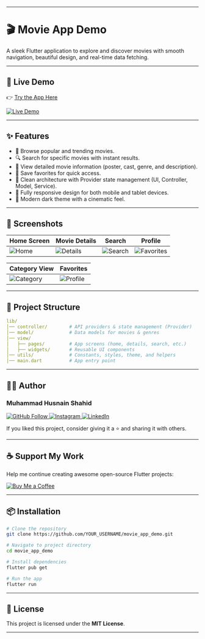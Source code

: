 
---

# 🎬 Movie App Demo

A sleek Flutter application to explore and discover movies with smooth navigation, beautiful design, and real-time data fetching.

---

## 🔗 Live Demo

👉 [Try the App Here]((https://movieapp-890d1.web.app))

<p align="left">
  <a href="https://movie-app-demo.web.app/" target="_blank">
    <img src="https://img.shields.io/badge/Live%20Demo-Click%20Here-red?style=for-the-badge&logo=flutter" alt="Live Demo"/>
  </a>
</p>

---

## ✨ Features

* 🎥 Browse popular and trending movies.
* 🔍 Search for specific movies with instant results.
* 📄 View detailed movie information (poster, cast, genre, and description).
* 💾 Save favorites for quick access.
* 🧪 Clean architecture with Provider state management (UI, Controller, Model, Service).
* 📱 Fully responsive design for both mobile and tablet devices.
* 🌙 Modern dark theme with a cinematic feel.

---

## 📸 Screenshots

| Home Screen                                                                              | Movie Details                                                                               | Search                                                                                     | Profile                                                                                     |
| ---------------------------------------------------------------------------------------- | ------------------------------------------------------------------------------------------- | ------------------------------------------------------------------------------------------ | --------------------------------------------------------------------------------------------- |
| ![Home](https://github.com/user-attachments/assets/3c50b5ac-1df6-4440-8c09-ee7378b2ea6c) | ![Details](https://github.com/user-attachments/assets/86ae58b9-bc91-4231-987f-af31af224798) | ![Search](https://github.com/user-attachments/assets/20e8fefe-f48d-4566-9c8f-0337461c190c) | ![Favorites](https://github.com/user-attachments/assets/6dee0c90-da2d-47e6-9413-3c00630d22ac) |

| Category View                                                                                | Favorites                                                                                     |
| -------------------------------------------------------------------------------------------- | ------------------------------------------------------------------------------------------- |
| ![Category](https://github.com/user-attachments/assets/972dca98-3a40-4333-86fe-eb6bf87ec8ee) | ![Profile](https://github.com/user-attachments/assets/972dca98-3a40-4333-86fe-eb6bf87ec8ee) |

---

## 🧱 Project Structure

```yaml
lib/
│── controller/        # API providers & state management (Provider)
│── model/             # Data models for movies & genres
│── view/
│   ├── pages/         # App screens (home, details, search, etc.)
│   ├── widgets/       # Reusable UI components
│── utils/             # Constants, styles, theme, and helpers
│── main.dart          # App entry point
```

---

## 🧑‍💻 Author

### Muhammad Husnain Shahid

<p align="left">
  <a href="https://github.com/muhammadhusnainshahid">
    <img src="https://img.shields.io/badge/GitHub-Follow-blue?logo=github" alt="GitHub Follow"/>
  </a>
  <a href="https://www.instagram.com/the.husnainshahid">
    <img src="https://img.shields.io/badge/Instagram-Follow-e4405f?logo=instagram" alt="Instagram"/>
  </a>
  <a href="https://www.linkedin.com/in/muhammad-husnain-shahid-36b34b26b">
    <img src="https://img.shields.io/badge/LinkedIn-Connect-0077B5?logo=linkedin" alt="LinkedIn"/>
  </a>
</p>

If you liked this project, consider giving it a ⭐ and sharing it with others.

---

## ☕ Support My Work

Help me continue creating awesome open-source Flutter projects:

<p align="left">
  <a href="https://www.buymeacoffee.com/muhammadhusnainshahid" target="_blank">
    <img src="https://img.shields.io/badge/BuyMeACoffee-Support-FFDD00?logo=buymeacoffee" alt="Buy Me a Coffee"/>
  </a>
</p>

---

## 📦 Installation

```bash
# Clone the repository
git clone https://github.com/YOUR_USERNAME/movie_app_demo.git

# Navigate to project directory
cd movie_app_demo

# Install dependencies
flutter pub get

# Run the app
flutter run
```

---

## 📜 License

This project is licensed under the **MIT License**.

---
